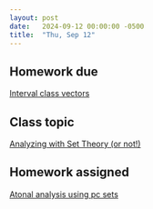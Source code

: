 ```yaml
---
layout: post
date:   2024-09-12 00:00:00 -0500
title:  "Thu, Sep 12"
---
```



## Homework due

[Interval class vectors](https://viva.pressbooks.pub/openmusictheory/chapter/interval-class-vectors/#assignments)

## Class topic

[Analyzing with Set Theory (or not!)](https://viva.pressbooks.pub/openmusictheory/chapter/analyzing-with-set-theory/)

## Homework assigned

[Atonal analysis using pc sets](https://viva.pressbooks.pub/openmusictheory/chapter/analyzing-with-set-theory/#assignments)
